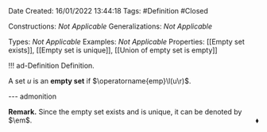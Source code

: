 <br />
<br />

Date Created: 16/01/2022 13:44:18
Tags: #Definition #Closed

Constructions: _Not Applicable_
Generalizations: _Not Applicable_

Types: _Not Applicable_
Examples: _Not Applicable_ 
Properties: [[Empty set exists]], [[Empty set is unique]], [[Union of empty set is empty]]

!!! ad-Definition Definition.

A set $u$ is an **empty set** if $\operatorname{emp}\l(u\r)$.

--- admonition

**Remark.** Since the empty set exists and is unique, it can be denoted by $\em$.<span style="float:right;">$\blacklozenge$</span>
